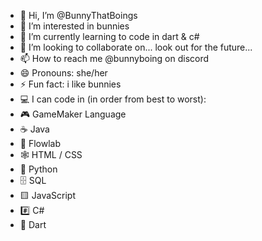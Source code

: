 - 👋 Hi, I’m @BunnyThatBoings
- 👀 I’m interested in bunnies
- 🌱 I’m currently learning to code in dart & c#
- 💞️ I’m looking to collaborate on... look out for the future...
- 📫 How to reach me @bunnyboing on discord
- 😄 Pronouns: she/her
- ⚡ Fun fact: i like bunnies
- 💻 I can code in (in order from best to worst):
- 🎮 GameMaker Language
- ☕ Java
- 🚰 Flowlab
- 🕸️ HTML / CSS
- 🐍 Python
- 🗄️ SQL
- 🟨 JavaScript
- #️⃣ C#
- 🚄 Dart
<!---
BunnyThatBoings/BunnyThatBoings is a ✨ special ✨ repository because its `README.md` (this file) appears on your GitHub profile.
You can click the Preview link to take a look at your changes.
--->
